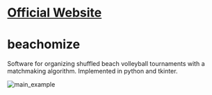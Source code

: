 # [Official Website](http://beachomize.de)
# beachomize
Software for organizing shuffled beach volleyball tournaments with a matchmaking algorithm. Implemented in python and tkinter.

![main_example](http://beachomize.de/image/main_example.jpg)
